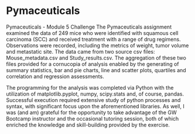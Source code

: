 # Pymaceuticals
Pymaceuticals - Module 5 Challenge
The Pymaceuticals assignment examined the data of 249 mice who were identified with squamous cell carcinoma (SCC) and received treatment with a range of drug regimens.  Observations were recorded, including the metrics of weight, tumor volume and metastatic site. The data came from two source csv files: Mouse_metadata.csv and Study_results.csv.  The aggregation of these two files provided for a cornucopia of analysis enabled by the generating of summary statistics, bar and pie charts, line and scatter plots, quartiles and correlation and regression assessments.

The programming for the analysis was completed via Python with the utilization of matplotlib.pyplot, numpy, scipy.stats and, of course, pandas.  Successful execution required extensive study of python processes and syntax, with significant focus upon the aforementioned libraries.  As well, I was (and am) grateful for the opportunity to take advantage of the GW Bootcamp instructor and the occasional tutoring session, both of which enriched the knowledge and skill-building provided by the exercise. 
